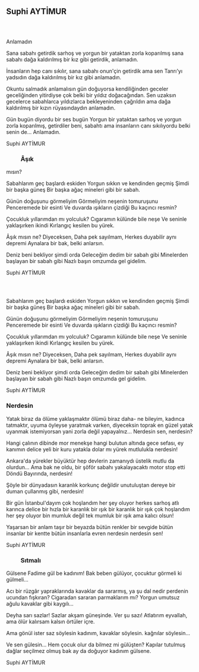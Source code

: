 ## Suphi AYTİMUR

###          
Anlamadın

Sana sabahı getirdik
sarhoş ve yorgun
bir yataktan zorla koparılmış
sana sabahı
      dağa kaldırılmış bir kız gibi getirdik,
      anlamadın.

İnsanların hep canı sıkılır,
sana sabahı onun'çin getirdik
ama sen Tanrı'yı yadsıdın
     dağa kaldırılmış bir kız gibi
     anlamadın.

Okuntu salmadık anlamalısın
gün doğuyorsa kendiliğinden
geceler geceliğinden yitirdiyse çok
belki bir yıldız doğacağından.
Sen uzaksın
gecelerce sabahlarca yıldızlarca bekleyeninden
çağrıldın ama
    dağa kaldırılmış bir kızın rüyasındaydın
    anlamadın.

Gün bugün diyordu bir ses bugün
Yorgun bir yataktan
    sarhoş ve yorgun
    zorla koparılmış,
              getirdiler beni,
sabahtı ama insanların canı sıkılıyordu
belki senin de...
            Anlamadın.

Suphi AYTİMUR

###           Âşık
mısın?

Sabahlarım geç başlardı eskiden
Yorgun sıkkın ve kendinden geçmiş
Şimdi bir başka güneş
Bir başka
               ağaç mineleri gibi bir sabah.

Günün doğuşunu görmeliyim
Görmeliyim neşenin tomuruşunu
Penceremede bir esinti
Ve duvarda ışıkların çizdiği
Bu kaçıncı resmin?

Çocukluk yıllarımdan mı yolculuk?
Cıgaramın külünde bile neşe
Ve seninle yaklaşırken ikindi
Kırlangıç kesilen bu yürek.

Âşık mısın ne? Diyeceksen,
Daha pek sayılmam,
Herkes duyabilir aynı depremi
Aynalara bir bak, belki anlarsın.

Deniz beni bekliyor şimdi orda
Geleceğim dedim bir sabah gibi
Minelerden başlayan bir sabah gibi
Nazlı başın omzumda gel gidelim.

Suphi AYTİMUR

###   

Sabahlarım geç başlardı eskiden
Yorgun sıkkın ve kendinden geçmiş
Şimdi bir başka güneş
Bir başka
               ağaç mineleri gibi bir sabah.

Günün doğuşunu görmeliyim
Görmeliyim neşenin tomuruşunu
Penceremede bir esinti
Ve duvarda ışıkların çizdiği
Bu kaçıncı resmin?

Çocukluk yıllarımdan mı yolculuk?
Cıgaramın külünde bile neşe
Ve seninle yaklaşırken ikindi
Kırlangıç kesilen bu yürek.

Âşık mısın ne? Diyeceksen,
Daha pek sayılmam,
Herkes duyabilir aynı depremi
Aynalara bir bak, belki anlarsın.

Deniz beni bekliyor şimdi orda
Geleceğim dedim bir sabah gibi
Minelerden başlayan bir sabah gibi
Nazlı başın omzumda gel gidelim.

Suphi AYTİMUR

### Nerdesin

Yatak biraz da ölüme yaklaşmaktır
ölümü biraz daha-
ne bileyim,
                 kadınca tatmaktır,
uyuma öyleyse yaratmak varken,
diyeceksin toprak en güzel yatak
uyanmak istemiyorsan
yani zorla değil
yapayalnız...
                     Nerdesin sen,
                                          nerdesin?

Hangi çalının dibinde mor menekşe
hangi bulutun altında gece sefası,
ey kanımın delice yeli
bir kuru yatakla dolar mı yürek
mutlulukla
                nerdesin!

Ankara'da yürekler büyüktür hep
devlerin zamanıydı üstelik 
mutlu da olurdun...
Ama bak ne oldu,
bir şöför sabahı yakalayacaktı
motor stop etti Döndü Bayırında,
                                                    nerdesin!

Şöyle bir dünyadasın
karanlık 
             korkunç değildir unutuluştan
dereye bir duman çullanmış gibi,
                                                   nerdesin!

Bir gün İstanbul'dayım
çok hoşlandım
her şey oluyor
herkes sarhoş
atlı karınca
delice bir hızla
bir karanlık bir ışık
bir karanlık bir ışık
çok hoşlandım
her şey oluyor
bin mumluk değil tek mumluk bir ışık
ama kalıcı olsun!

Yaşarsan bir anlam taşır
bir beyazda bütün renkler
bir sevgide bütün insanlar
bir kentte bütün insanlarla evren
nerdesin
              nerdesin sen!

Suphi AYTİMUR

###           Sıtmalı

Gülsene Fadime
gül be kadınım!
Bak beben gülüyor,
çocuktur
             görmeli ki gülmeli...

Acı bir rüzgâr yapraklarında
kavaklar da sararmış,
ya şu dal nedir
                      perdenin ucundan fışkıran?
Cigaradan sararan parmaklarım mı?
Yorgun
          umutsuz
                       ağulu
kavaklar gibi kaygılı...

Deyha sarı sazlar!
Sazlar akşam güneşinde.
Ver şu sazı!
Atlatırım eyvallah,
ama ölür kalırsam
kalsın örtüler içre.

Ama gönül ister
saz söylesin kadınım,
kavaklar söylesin.
kağnılar söylesin...

Ve sen gülesin...
Hem çocuk olur da bilmez mi gülüşten?
Kapılar tutulmuş
dağlar seçilmez olmuş
bak ay da doğuyor kadınım 
                                         gülsene.

Suphi AYTİMUR
